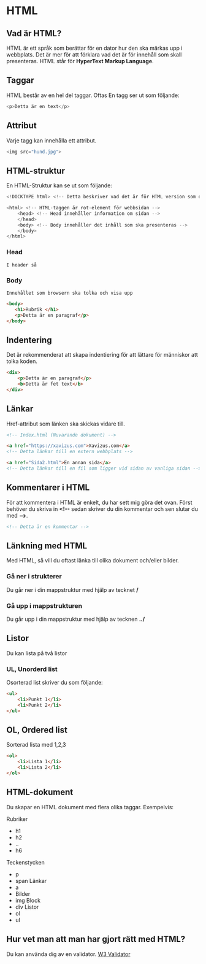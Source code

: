 # **HTML**
## Vad är HTML?
HTML är ett språk som berättar för en dator hur den ska märkas upp i webbplats. Det är mer för att förklara vad det är för innehåll som skall presenteras.
HTML står för **HyperText Markup Language**.

## Taggar
HTML består av en hel del taggar. Oftas En tagg ser ut som följande:
````javascript
<p>Detta är en text</p>
````
## Attribut
Varje tagg kan innehålla ett attribut.
````javascript
<img src="hund.jpg"> 
````

## HTML-struktur
En HTML-Struktur kan se ut som följande:
````javascript
<!DOCKTYPE html> <!-- Detta beskriver vad det är för HTML version som dokumentet använder sig av -->

<html> <!-- HTML-taggen är rot-element för webbsidan -->
    <head> <!-- Head innehåller information om sidan -->
    </head>
    <body> <!-- Body innehåller det inhåll som ska presenteras -->
    </body>
</html>
````

### Head
    I header så 

### Body
    Innehållet som browsern ska tolka och visa upp

 ````html
<body>
    <h1>Rubrik </h1>
    <p>Detta är en paragraf</p>
</body>
````

## Indentering
Det är rekommenderat att skapa indentiering för att lättare för människor att tolka koden.
````html
<div>
    <p>Detta är en paragraf</p>
    <b>Detta är fet text</b>
</div>
````

## Länkar
Href-attribut som länken ska skickas vidare till.
````html
<!-- Index.html (Nuvarande dokument) -->

<a href="https://xavizus.com">Xavizus.com</a>
<!-- Detta länkar till en extern webbplats -->

<a href="Sida2.html">En annan sida</a>
<!-- Detta länkar till en fil som ligger vid sidan av vanliga sidan -->
````

## Kommentarer i HTML

För att kommentera i HTML är enkelt, du har sett mig göra det ovan.
Först behöver du skriva in **\<!--** sedan skriver du din kommentar och sen slutar du med **--\>**.

````HTML
<!-- Detta är en kommentar -->
````

## Länkning med HTML
Med HTML, så vill du oftast länka till olika dokument och/eller bilder. 

### Gå ner i strukterer
Du går ner i din mappstruktur med hjälp av tecknet **/**

### Gå upp i mappstrukturen
Du går upp i din mappstruktur med hjälp av tecknen **../**

## Listor
Du kan lista på två listor

### UL, Unorderd list
Osorterad list skriver du som följande:
````HTML
<ul>
    <li>Punkt 1</li>
    <li>Punkt 2</li>
</ul>
````

## OL, Ordered list
Sorterad lista med 1,2,3
````HTML
<ol>
    <li>Lista 1</li>
    <li>Lista 2</li>
</ol>
````

## HTML-dokument
Du skapar en HTML dokument med flera olika taggar. Exempelvis:

Rubriker 
- h1
- h2
- ..
- h6
  
Teckenstycken 
- p
- span
Länkar 
- a
- Bilder
- img
Block 
- div
Listor 
- ol
- ul

## Hur vet man att man har gjort rätt med HTML?
Du kan använda dig av en validator.
[W3 Validator](https://validator.w3.org)